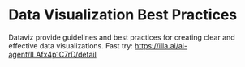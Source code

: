 # Data Visualization Best Practices
Dataviz provide guidelines and best practices for creating clear and effective data visualizations.
Fast try: https://illa.ai/ai-agent/ILAfx4p1C7rD/detail
